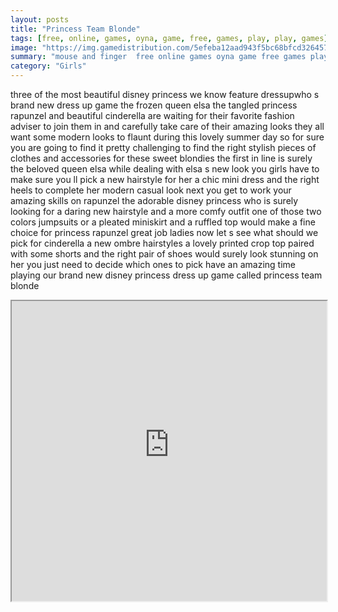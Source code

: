 ```yaml
---
layout: posts
title: "Princess Team Blonde"
tags: [free, online, games, oyna, game, free, games, play, play, games]
image: "https://img.gamedistribution.com/5efeba12aad943f5bc68bfcd326457d5.jpg"
summary: "mouse and finger  free online games oyna game free games play play games"
category: "Girls"
---
```


three of the most beautiful disney princess we know feature dressupwho s brand new dress up game the frozen queen elsa the tangled princess rapunzel and beautiful cinderella are waiting for their favorite fashion adviser to join them in and carefully take care of their amazing looks they all want some modern looks to flaunt during this lovely summer day so for sure you are going to find it pretty challenging to find the right stylish pieces of clothes and accessories for these sweet blondies the first in line is surely the beloved queen elsa while dealing with elsa s new look you girls have to make sure you ll pick a new hairstyle for her a chic mini dress and the right heels to complete her modern casual look next you get to work your amazing skills on rapunzel the adorable disney princess who is surely looking for a daring new hairstyle and a more comfy outfit one of those two colors jumpsuits or a pleated miniskirt and a ruffled top would make a fine choice for princess rapunzel great job ladies now let s see what should we pick for cinderella a new ombre hairstyles a lovely printed crop top paired with some shorts and the right pair of shoes would surely look stunning on her you just need to decide which ones to pick have an amazing time playing our brand new disney princess dress up game called princess team blonde

<iframe width="100%" height="480px;" src="https://html5.gamedistribution.com/5efeba12aad943f5bc68bfcd326457d5/"></iframe>
